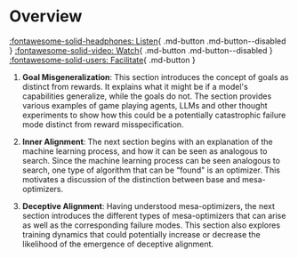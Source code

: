 # Overview

[:fontawesome-solid-headphones: Listen](){ .md-button .md-button--disabled } 
[:fontawesome-solid-video: Watch](){ .md-button .md-button--disabled } 
[:fontawesome-solid-users: Facilitate](https://docs.google.com/document/d/1uQooTncb7Hw2NhITtr3S5iGHqT6cvj74c0SZ4Unad_M/edit?usp=sharing){ .md-button }

1. **Goal Misgeneralization**: This section introduces the concept of goals as distinct from rewards. It explains what it might be if a model's capabilities generalize, while the goals do not. The section provides various examples of game playing agents, LLMs and other thought experiments to show how this could be a potentially catastrophic failure mode distinct from reward misspecification.

2. **Inner Alignment**: The next section begins with an explanation of the machine learning process, and how it can be seen as analogous to search. Since the machine learning process can be seen analogous to search, one type of algorithm that can be “found" is an optimizer. This motivates a discussion of the distinction between base and mesa-optimizers.

3. **Deceptive Alignment**: Having understood mesa-optimizers, the next section introduces the different types of mesa-optimizers that can arise as well as the corresponding failure modes. This section also explores training dynamics that could potentially increase or decrease the likelihood of the emergence of deceptive alignment.
